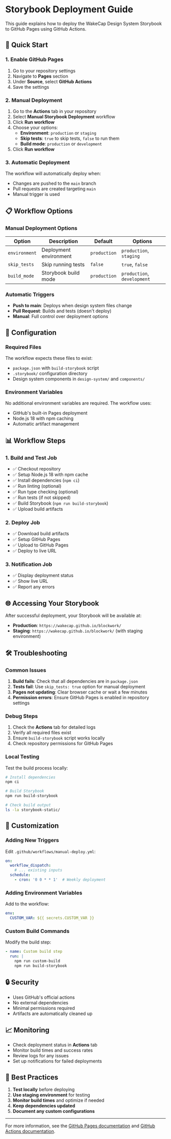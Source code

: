 # Storybook Deployment Guide

This guide explains how to deploy the WakeCap Design System Storybook to GitHub Pages using GitHub Actions.

## 🚀 Quick Start

### 1. Enable GitHub Pages

1. Go to your repository settings
2. Navigate to **Pages** section
3. Under **Source**, select **GitHub Actions**
4. Save the settings

### 2. Manual Deployment

1. Go to the **Actions** tab in your repository
2. Select **Manual Storybook Deployment** workflow
3. Click **Run workflow**
4. Choose your options:
   - **Environment**: `production` or `staging`
   - **Skip tests**: `true` to skip tests, `false` to run them
   - **Build mode**: `production` or `development`
5. Click **Run workflow**

### 3. Automatic Deployment

The workflow will automatically deploy when:
- Changes are pushed to the `main` branch
- Pull requests are created targeting `main`
- Manual trigger is used

## 📋 Workflow Options

### Manual Deployment Options

| Option | Description | Default | Options |
|--------|-------------|---------|---------|
| `environment` | Deployment environment | `production` | `production`, `staging` |
| `skip_tests` | Skip running tests | `false` | `true`, `false` |
| `build_mode` | Storybook build mode | `production` | `production`, `development` |

### Automatic Triggers

- **Push to main**: Deploys when design system files change
- **Pull Request**: Builds and tests (doesn't deploy)
- **Manual**: Full control over deployment options

## 🔧 Configuration

### Required Files

The workflow expects these files to exist:
- `package.json` with `build-storybook` script
- `.storybook/` configuration directory
- Design system components in `design-system/` and `components/`

### Environment Variables

No additional environment variables are required. The workflow uses:
- GitHub's built-in Pages deployment
- Node.js 18 with npm caching
- Automatic artifact management

## 📊 Workflow Steps

### 1. Build and Test Job
- ✅ Checkout repository
- ✅ Setup Node.js 18 with npm cache
- ✅ Install dependencies (`npm ci`)
- ✅ Run linting (optional)
- ✅ Run type checking (optional)
- ✅ Run tests (if not skipped)
- ✅ Build Storybook (`npm run build-storybook`)
- ✅ Upload build artifacts

### 2. Deploy Job
- ✅ Download build artifacts
- ✅ Setup GitHub Pages
- ✅ Upload to GitHub Pages
- ✅ Deploy to live URL

### 3. Notification Job
- ✅ Display deployment status
- ✅ Show live URL
- ✅ Report any errors

## 🌐 Accessing Your Storybook

After successful deployment, your Storybook will be available at:
- **Production**: `https://wakecap.github.io/blockwork/`
- **Staging**: `https://wakecap.github.io/blockwork/` (with staging environment)

## 🛠️ Troubleshooting

### Common Issues

1. **Build fails**: Check that all dependencies are in `package.json`
2. **Tests fail**: Use `skip_tests: true` option for manual deployment
3. **Pages not updating**: Clear browser cache or wait a few minutes
4. **Permission errors**: Ensure GitHub Pages is enabled in repository settings

### Debug Steps

1. Check the **Actions** tab for detailed logs
2. Verify all required files exist
3. Ensure `build-storybook` script works locally
4. Check repository permissions for GitHub Pages

### Local Testing

Test the build process locally:
```bash
# Install dependencies
npm ci

# Build Storybook
npm run build-storybook

# Check build output
ls -la storybook-static/
```

## 📝 Customization

### Adding New Triggers

Edit `.github/workflows/manual-deploy.yml`:
```yaml
on:
  workflow_dispatch:
    # ... existing inputs
  schedule:
    - cron: '0 0 * * 1'  # Weekly deployment
```

### Adding Environment Variables

Add to the workflow:
```yaml
env:
  CUSTOM_VAR: ${{ secrets.CUSTOM_VAR }}
```

### Custom Build Commands

Modify the build step:
```yaml
- name: Custom build step
  run: |
    npm run custom-build
    npm run build-storybook
```

## 🔒 Security

- Uses GitHub's official actions
- No external dependencies
- Minimal permissions required
- Artifacts are automatically cleaned up

## 📈 Monitoring

- Check deployment status in **Actions** tab
- Monitor build times and success rates
- Review logs for any issues
- Set up notifications for failed deployments

## 🎯 Best Practices

1. **Test locally** before deploying
2. **Use staging environment** for testing
3. **Monitor build times** and optimize if needed
4. **Keep dependencies updated**
5. **Document any custom configurations**

---

For more information, see the [GitHub Pages documentation](https://docs.github.com/en/pages) and [GitHub Actions documentation](https://docs.github.com/en/actions).
